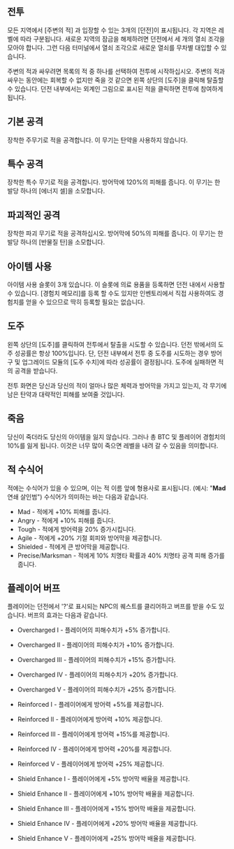 ## 전투

모든 지역에서 [주변의 적] 과 입장할 수 있는 3개의 [던전]이 표시됩니다. 각 지역은 레벨에 따라 구분됩니다. 새로운 지역의 잠금을 해제하려면 던전에서 세 개의 열쇠 조각을 모아야 합니다. 그런 다음 터미널에서 열쇠 조각으로 새로운 열쇠를 무차별 대입할 수 있습니다.

주변의 적과 싸우려면 목록의 적 중 하나를 선택하여 전투에 시작하십시오. 주변의 적과 싸우는 동안에는 회복할 수 없지만 죽을 것 같으면 왼쪽 상단의 [도주]을 클릭해 탈출할 수 있습니다. 던전 내부에서는 외계인 그림으로 표시된 적을 클릭하면 전투에 참여하게 됩니다.

## 기본 공격

장착한 주무기로 적을 공격합니다. 이 무기는 탄약을 사용하지 않습니다.

## 특수 공격

장착한 특수 무기로 적을 공격합니다. 방어막에 120%의 피해를 줍니다. 이 무기는 한 발당 하나의 [에너지 셀]을 소모합니다.

## 파괴적인 공격

장착한 파괴 무기로 적을 공격하십시오. 방어막에 50%의 피해를 줍니다. 이 무기는 한 발당 하나의 [반물질 탄]을 소모합니다.

## 아이템 사용

아이템 사용 슬롯이 3개 있습니다. 이 슬롯에 의료 용품을 등록하면 던전 내에서 사용할 수 있습니다. [경험치 메모리]를 등록 할 수도 있지만 인벤토리에서 직접 사용하여도 경험치를 얻을 수 있으므로 딱히 등록할 필요는 없습니다.

## 도주

왼쪽 상단의 [도주]를 클릭하여 전투에서 탈출을 시도할 수 있습니다. 던전 밖에서의 도주 성공률은 항상 100%입니다. 단, 던전 내부에서 전투 중 도주를 시도하는 경우 방어구 및 업그레이드 모듈의 [도주 수치]에 따라 성공률이 결정됩니다. 도주에 실패하면 적의 공격을 받습니다.

전투 화면은 당신과 당신의 적이 얼마나 많은 체력과 방어막을 가지고 있는지, 각 무기에 남은 탄약과 대략적인 피해를 보여줄 것입니다.

## 죽음

당신이 죽더라도 당신의 아이템을 잃지 않습니다. 그러나 총 BTC 및 플레이어 경험치의 10%를 잃게 됩니다. 이것은 너무 많이 죽으면 레벨을 내려 갈 수 있음을 의미합니다.

## 적 수식어

적에는 수식어가 있을 수 있으며, 이는 적 이름 앞에 형용사로 표시됩니다. (예시: "**Mad** 연쇄 살인범") 수식어가 의미하는 바는 다음과 같습니다.

- Mad - 적에게 +10% 피해를 줍니다.
- Angry - 적에게 +10% 피해를 줍니다.
- Tough - 적에게 방어력을 20% 증가시킵니다.
- Agile - 적에게 +20% 기절 회피와 방어막을 제공합니다.
- Shielded - 적에게 큰 방어막을 제공합니다.
- Precise/Marksman - 적에게 10% 치명타 확률과 40% 치명타 공격 피해 증가를 줍니다.

## 플레이어 버프

플레이어는 던전에서 '?'로 표시되는 NPC의 퀘스트를 클리어하고 버프를 받을 수도 있습니다. 버프의 효과는 다음과 같습니다.

- Overcharged I - 플레이어의 피해수치가 +5% 증가합니다.
- Overcharged II - 플레이어의 피해수치가 +10% 증가합니다.
- Overcharged III - 플레이어의 피해수치가 +15% 증가합니다.
- Overcharged IV - 플레이어의 피해수치가 +20% 증가합니다.
- Overcharged V - 플레이어의 피해수치가 +25% 증가합니다.

- Reinforced I - 플레이어에게 방어력 +5%를 제공합니다.
- Reinforced II - 플레이어에게 방어력 +10% 제공합니다.
- Reinforced III - 플레이어에게 방어력 +15%를 제공합니다.
- Reinforced IV - 플레이어에게 방어력 +20%를 제공합니다.
- Reinforced V - 플레이어에게 방어력 +25% 제공합니다.

- Shield Enhance I - 플레이어에게 +5% 방어막 배율을 제공합니다.
- Shield Enhance II - 플레이어에게 +10% 방어막 배율을 제공합니다.
- Shield Enhance III - 플레이어에게 +15% 방어막 배율을 제공합니다.
- Shield Enhance IV - 플레이어에게 +20% 방어막 배율을 제공합니다.
- Shield Enhance V - 플레이어에게 +25% 방어막 배율을 제공합니다.
